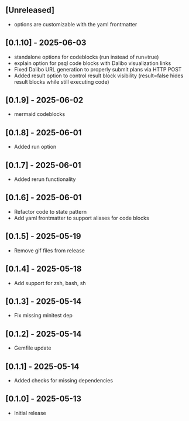 ## [Unreleased]

- options are customizable with the yaml frontmatter

## [0.1.10] - 2025-06-03

- standalone options for codeblocks (run instead of run=true)
- explain option for psql code blocks with Dalibo visualization links
- Fixed Dalibo URL generation to properly submit plans via HTTP POST
- Added result option to control result block visibility (result=false hides result blocks while still executing code)

## [0.1.9] - 2025-06-02

- mermaid codeblocks

## [0.1.8] - 2025-06-01

- Added run option

## [0.1.7] - 2025-06-01

- Added rerun functionality

## [0.1.6] - 2025-06-01

- Refactor code to state pattern
- Add yaml frontmatter to support aliases for code blocks

## [0.1.5] - 2025-05-19

- Remove gif files from release

## [0.1.4] - 2025-05-18

- Add support for zsh, bash, sh

## [0.1.3] - 2025-05-14

- Fix missing minitest dep

## [0.1.2] - 2025-05-14

- Gemfile update

## [0.1.1] - 2025-05-14

- Added checks for missing dependencies

## [0.1.0] - 2025-05-13

- Initial release
